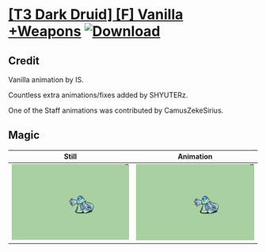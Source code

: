 # [\[T3 Dark Druid\] \[F\] Vanilla +Weapons](./) [![Download](https://img.shields.io/badge/Download--red?style=social&logo=github)](https://minhaskamal.github.io/DownGit/#/home?url=https://github.com/Klokinator/FE-Repo/tree/main/Battle%20Animations%2FMagi%20-%20Dark-Type%2F%5BT3%20Dark%20Druid%5D%20%5BF%5D%20Vanilla%20%2BWeapons%2F6.%20Magic%20(Sorcress%2C%20Critical%20Sigil))

## Credit

Vanilla animation by IS. 

Countless extra animations/fixes added by SHYUTERz.

One of the Staff animations was contributed by CamusZekeSirius.

## Magic

| Still | Animation |
| :---: | :-------: |
| ![Magic still](./Magic_000.png) | ![Magic animation](./Magic.gif) |
